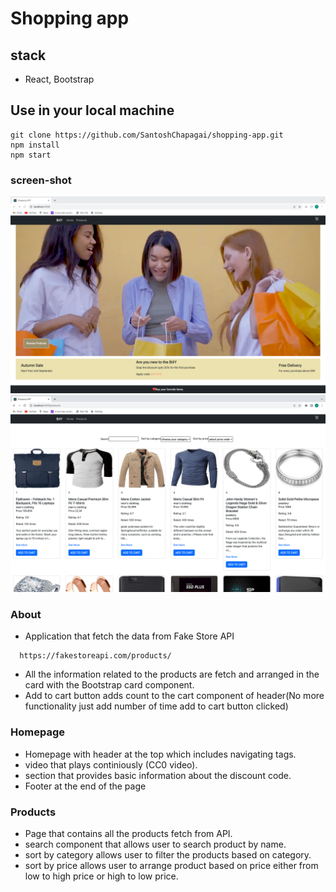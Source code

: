 # Shopping app

## stack
- React, Bootstrap

## Use in your local machine
```
git clone https://github.com/SantoshChapagai/shopping-app.git
npm install
npm start
```

### screen-shot
![](./src/images/homepage.jpeg)
![](./src/images/products.jpeg)

### About
- Application that fetch the data from Fake Store API
```
  https://fakestoreapi.com/products/

```
- All the information related to the products are fetch and arranged in the card with the Bootstrap card component.
- Add to cart button adds count to the cart component of header(No more functionality just add number of time add to cart button clicked)

### Homepage
- Homepage with header at the top which includes navigating tags.
- video that plays continiously (CC0 video).
- section that provides basic information about the discount code.
- Footer at the end of the page

### Products
- Page that contains all the products fetch from API.
- search component that allows user to search product by name.
- sort by category allows user to filter the products based on category.
- sort by price allows user to arrange product based on price either from low to high price or high to low price.
